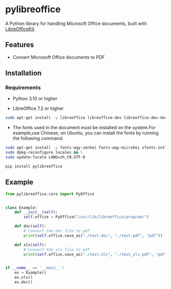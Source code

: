 # pylibreoffice

A Python library for handling Microsoft Office documents, built with [LibreOfficeKit](https://docs.libreoffice.org/libreofficekit.html).

## Features

- Convert Microsoft Office documents to PDF

## Installation
### Requirements
- Python 3.10 or higher

- LibreOffice 7.2 or higher
```bash
sudo apt-get install -y libreoffice libreoffice-dev libreoffice-dev-doc
```

- The fonts used in the document must be installed on the system.For example,use Chinese, on Ubuntu, you can install the fonts by running the following command:
```bash
sudo apt-get install -y fonts-wqy-zenhei fonts-wqy-microhei xfonts-intl-chinese ttf-wqy-zenhei ttf-wqy-microhei language-pack-zh-hans language-pack-zh-hant && \
sudo dpkg-reconfigure locales && \
sudo update-locale LANG=zh_CN.UTF-8
```

```bash
pip install pylibreoffice
```

## Example

```python
from pylibreoffice.core import PyOffice


class Example:
    def __init__(self):
        self.office = PyOffice("/usr/lib/libreoffice/program/")

    def doc(self):
        # Convert the doc file to pdf
        print(self.office.save_as("./test.doc", "./test.pdf", "pdf"))

    def xls(self):
        # Convert the xls file to pdf
        print(self.office.save_as("./test.xls", "./test_xls.pdf", "pdf"))


if __name__ == '__main__':
    ex = Example()
    ex.xls()
    ex.doc()
```